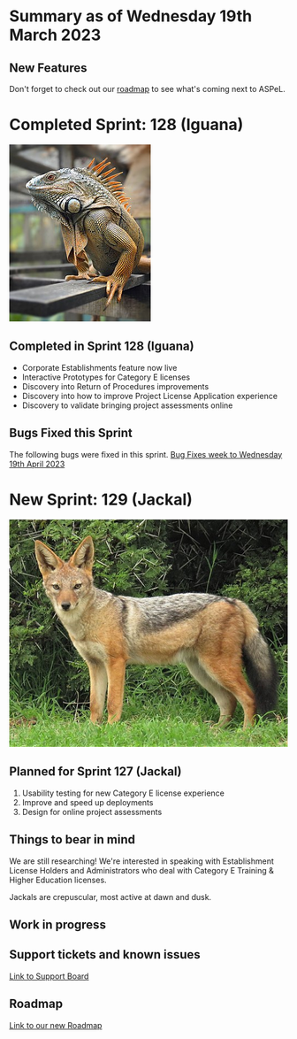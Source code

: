 # Summary as of Wednesday 19th March 2023

## New Features

Don't forget to check out our [roadmap](https://roadmap.prodpad.com/937455be-8d08-11ed-aa53-2a7db0eb1d9c) to see what's coming next to ASPeL.

# Completed Sprint: 128 (Iguana)
![Patricia Guillory, CC BY-SA 4.0 <https://creativecommons.org/licenses/by-sa/4.0>, via Wikimedia Commons](graphs/256px-Male_Green_Iguana_Belize.jpg)


## Completed in Sprint 128 (Iguana)
* Corporate Establishments feature now live
* Interactive Prototypes for Category E licenses
* Discovery into Return of Procedures improvements
* Discovery into how to improve Project License Application experience
* Discovery to validate bringing project assessments online

## Bugs Fixed this Sprint
The following bugs were fixed in this sprint.
[Bug Fixes week to Wednesday 19th April 2023](graphs/bugs20042023.png)


# New Sprint: 129 (Jackal)

![Christiaan Viljoen, CC BY 4.0 <https://creativecommons.org/licenses/by/4.0>, via Wikimedia Commons](graphs/L._m._mesomelas,_Sunday's_River_Valley_Local_Municipality_3.jpg)

## Planned for Sprint 127 (Jackal)
1. Usability testing for new Category E license experience
2. Improve and speed up deployments
3. Design for online project assessments


## Things to bear in mind
We are still researching! We're interested in speaking with Establishment License Holders and Administrators who deal with Category E Training & Higher Education licenses.

Jackals are crepuscular, most active at dawn and dusk.


## Work in progress

## Support tickets and known issues
[Link to Support Board](https://collaboration.homeoffice.gov.uk/jira/secure/RapidBoard.jspa?rapidView=1717)


## Roadmap

[Link to our new Roadmap](https://roadmap.prodpad.com/937455be-8d08-11ed-aa53-2a7db0eb1d9c)
